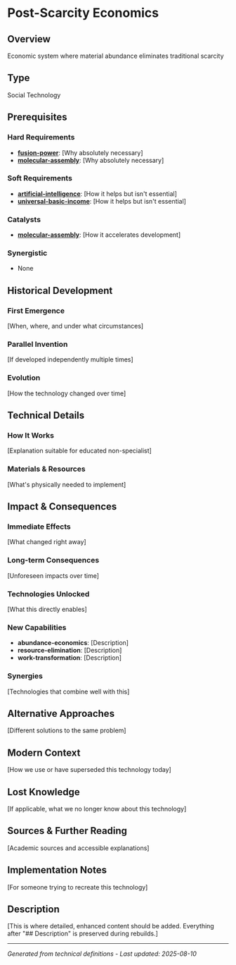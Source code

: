 # Post-Scarcity Economics

## Overview
Economic system where material abundance eliminates traditional scarcity

## Type
Social Technology

## Prerequisites

### Hard Requirements
- **[fusion-power](../fusion-power/README.md)**: [Why absolutely necessary]
- **[molecular-assembly](../molecular-assembly/README.md)**: [Why absolutely necessary]

### Soft Requirements
- **[artificial-intelligence](../artificial-intelligence/README.md)**: [How it helps but isn't essential]
- **[universal-basic-income](../universal-basic-income/README.md)**: [How it helps but isn't essential]

### Catalysts
- **[molecular-assembly](../molecular-assembly/README.md)**: [How it accelerates development]

### Synergistic
- None

## Historical Development

### First Emergence
[When, where, and under what circumstances]





### Parallel Invention
[If developed independently multiple times]

### Evolution
[How the technology changed over time]

## Technical Details

### How It Works
[Explanation suitable for educated non-specialist]

### Materials & Resources
[What's physically needed to implement]





## Impact & Consequences

### Immediate Effects
[What changed right away]

### Long-term Consequences
[Unforeseen impacts over time]

### Technologies Unlocked
[What this directly enables]

### New Capabilities
- **abundance-economics**: [Description]
- **resource-elimination**: [Description]
- **work-transformation**: [Description]

### Synergies
[Technologies that combine well with this]

## Alternative Approaches
[Different solutions to the same problem]

## Modern Context
[How we use or have superseded this technology today]

## Lost Knowledge
[If applicable, what we no longer know about this technology]

## Sources & Further Reading
[Academic sources and accessible explanations]

## Implementation Notes
[For someone trying to recreate this technology]

## Description



[This is where detailed, enhanced content should be added. Everything after "## Description" is preserved during rebuilds.]

---
*Generated from technical definitions - Last updated: 2025-08-10*
